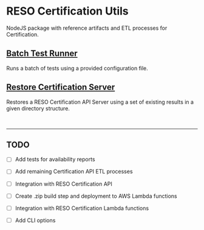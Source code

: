 # RESO Certification Utils
NodeJS package with reference artifacts and ETL processes for Certification.

## [Batch Test Runner](./utils/batch-test-runner/README.md)
Runs a batch of tests using a provided configuration file. 

## [Restore Certification Server](./utils/restore-cert-server/README.md)
Restores a RESO Certification API Server using a set of existing results in a given directory structure.

<br >

---

## TODO
- [ ] Add tests for availability reports
- [ ] Add remaining Certification API ETL processes
- [ ] Integration with RESO Certification API
- [ ] Create .zip build step and deployment to AWS Lambda functions
- [ ] Integration with RESO Certification Lambda functions
- [ ] Add CLI options


